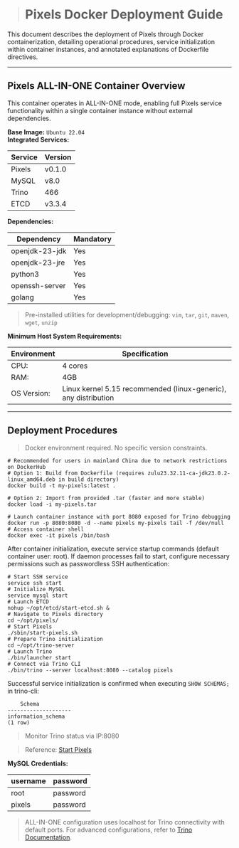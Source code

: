 > # Pixels Docker Deployment Guide

This document describes the deployment of Pixels through Docker containerization, detailing operational procedures, service initialization within container instances, and annotated explanations of Dockerfile directives.

---

## Pixels ALL-IN-ONE Container Overview

This container operates in ALL-IN-ONE mode, enabling full Pixels service functionality within a single container instance without external dependencies.

**Base Image:** `Ubuntu 22.04`  
**Integrated Services:**

| Service  | Version  |
|----------|----------|
| Pixels   | v0.1.0   |
| MySQL    | v8.0     |
| Trino    | 466      |
| ETCD     | v3.3.4   |

**Dependencies:**

| Dependency           | Mandatory |
|----------------------|-----------|
| openjdk-23-jdk       | Yes       |
| openjdk-23-jre       | Yes       |
| python3              | Yes       |
| openssh-server       | Yes       |
| golang               | Yes       |

> Pre-installed utilities for development/debugging: `vim`, `tar`, `git`, `maven`, `wget`, `unzip`

**Minimum Host System Requirements:**

| Environment       | Specification               |
|-------------------|-----------------------------|
| CPU:              | 4 cores                     |
| RAM:              | 4GB                         |
| OS Version:       | Linux kernel 5.15 recommended (linux-generic), any distribution |

---

## Deployment Procedures

> Docker environment required. No specific version constraints.

```shell
# Recommended for users in mainland China due to network restrictions on DockerHub
# Option 1: Build from Dockerfile (requires zulu23.32.11-ca-jdk23.0.2-linux_amd64.deb in build directory)
docker build -t my-pixels:latest .

# Option 2: Import from provided .tar (faster and more stable)
docker load -i my-pixels.tar

# Launch container instance with port 8080 exposed for Trino debugging
docker run -p 8080:8080 -d --name pixels my-pixels tail -f /dev/null
# Access container shell
docker exec -it pixels /bin/bash
```

After container initialization, execute service startup commands (default container user: root). If daemon processes fail to start, configure necessary permissions such as passwordless SSH authentication:

```shell
# Start SSH service
service ssh start
# Initialize MySQL
service mysql start
# Launch ETCD
nohup ~/opt/etcd/start-etcd.sh &
# Navigate to Pixels directory
cd ~/opt/pixels/
# Start Pixels
./sbin/start-pixels.sh                 
# Prepare Trino initialization
cd ~/opt/trino-server
# Launch Trino
./bin/launcher start
# Connect via Trino CLI
./bin/trino --server localhost:8080 --catalog pixels
```

Successful service initialization is confirmed when executing `SHOW SCHEMAS;` in trino-cli:

```shell
    Schema       
-------------------- 
information_schema 
(1 row)
```

> Monitor Trino status via IP:8080

> Reference: [Start Pixels](https://github.com/pixelsdb/pixels/blob/master/docs/INSTALL.md#start-pixels)
>
> 

**MySQL Credentials:**

| username | password |
| -------- | -------- |
| root     | password |
| pixels   | password |

> ALL-IN-ONE configuration uses localhost for Trino connectivity with default ports. For advanced configurations, refer to [Trino Documentation](https://trino.io/docs/405/installation/deployment.html#configuring-trino).


